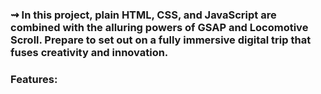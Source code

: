 ### ⇝ In this project, plain HTML, CSS, and JavaScript are combined with the alluring powers of GSAP and Locomotive Scroll. Prepare to set out on a fully immersive digital trip that fuses creativity and innovation.
### Features:
